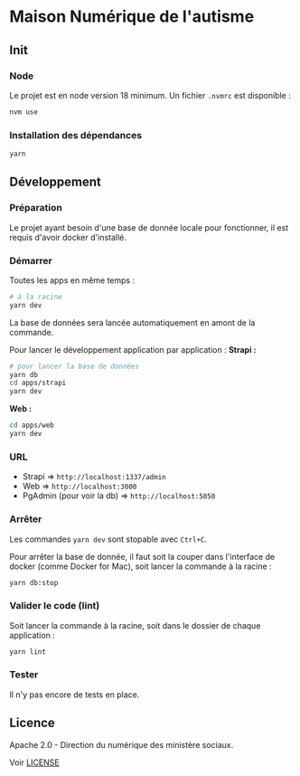 # Maison Numérique de l'autisme

## Init
### Node
Le projet est en node version 18 minimum. Un fichier `.nvmrc` est disponible :
```sh
nvm use
```

### Installation des dépendances
```sh
yarn
```

## Développement
### Préparation
Le projet ayant besoin d'une base de donnée locale pour fonctionner, il est requis d'avoir docker d'installé.

### Démarrer
Toutes les apps en même temps :
```sh
# à la racine
yarn dev
```

La base de données sera lancée automatiquement en amont de la commande.

Pour lancer le développement application par application :
**Strapi :**
```sh
# pour lancer la base de données
yarn db
cd apps/strapi
yarn dev
```

**Web :**
```sh
cd apps/web
yarn dev
```

### URL
- Strapi => `http://localhost:1337/admin`
- Web => `http://localhost:3000`
- PgAdmin (pour voir la db) => `http://localhost:5050`

### Arrêter
Les commandes `yarn dev` sont stopable avec `Ctrl+C`.

Pour arrêter la base de donnée, il faut soit la couper dans l'interface de docker (comme Docker for Mac), soit lancer la commande à la racine :
```sh
yarn db:stop
```

### Valider le code (lint)
Soit lancer la commande à la racine, soit dans le dossier de chaque application :
```sh
yarn lint
```

### Tester
Il n'y pas encore de tests en place.

## Licence

Apache 2.0 - Direction du numérique des ministère sociaux.

Voir [LICENSE](./LICENSE)
